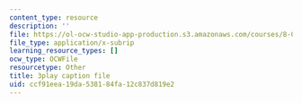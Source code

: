 ```yaml
---
content_type: resource
description: ''
file: https://ol-ocw-studio-app-production.s3.amazonaws.com/courses/8-01sc-classical-mechanics-fall-2016/ccf91eea19da538184fa12c837d819e2_RX88J2e4W0M.vtt
file_type: application/x-subrip
learning_resource_types: []
ocw_type: OCWFile
resourcetype: Other
title: 3play caption file
uid: ccf91eea-19da-5381-84fa-12c837d819e2
---
```

